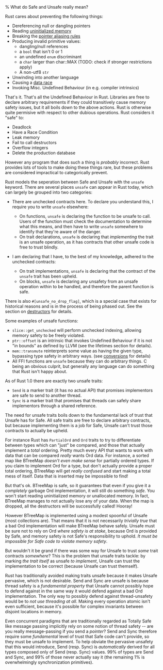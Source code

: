 % What do Safe and Unsafe really mean?

Rust cares about preventing the following things:

* Dereferencing null or dangling pointers
* Reading [uninitialized memory][]
* Breaking the [pointer aliasing rules][]
* Producing invalid primitive values:
    * dangling/null references
    * a `bool` that isn't 0 or 1
    * an undefined `enum` discriminant
    * a `char` larger than char::MAX (TODO: check if stronger restrictions apply)
    * A non-utf8 `str`
* Unwinding into another language
* Causing a [data race][]
* Invoking Misc. Undefined Behaviour (in e.g. compiler intrinsics)

That's it. That's all the Undefined Behaviour in Rust. Libraries are free to
declare arbitrary requirements if they could transitively cause memory safety
issues, but it all boils down to the above actions. Rust is otherwise
quite permisive with respect to other dubious operations. Rust considers it
"safe" to:

* Deadlock
* Have a Race Condition
* Leak memory
* Fail to call destructors
* Overflow integers
* Delete the production database

However any program that does such a thing is *probably* incorrect. Rust
provides lots of tools to make doing these things rare, but these problems are
considered impractical to categorically prevent.

Rust models the seperation between Safe and Unsafe with the `unsafe` keyword.
There are several places `unsafe` can appear in Rust today, which can largely be
grouped into two categories:

* There are unchecked contracts here. To declare you understand this, I require
you to write `unsafe` elsewhere:
    * On functions, `unsafe` is declaring the function to be unsafe to call. Users
      of the function must check the documentation to determine what this means,
      and then have to write `unsafe` somewhere to identify that they're aware of
      the danger.
    * On trait declarations, `unsafe` is declaring that *implementing* the trait
      is an unsafe operation, as it has contracts that other unsafe code is free to
      trust blindly.

* I am declaring that I have, to the best of my knowledge, adhered to the
unchecked contracts:
    * On trait implementations, `unsafe` is declaring that the contract of the
      `unsafe` trait has been upheld.
    * On blocks, `unsafe` is declaring any unsafety from an unsafe
      operation within to be handled, and therefore the parent function is safe.

There is also `#[unsafe_no_drop_flag]`, which is a special case that exists for
historical reasons and is in the process of being phased out. See the section on
[destructors][] for details.

Some examples of unsafe functions:

* `slice::get_unchecked` will perform unchecked indexing, allowing memory
  safety to be freely violated.
* `ptr::offset` is an intrinsic that invokes Undefined Behaviour if it is
  not "in bounds" as defined by LLVM (see the lifetimes section for details).
* `mem::transmute` reinterprets some value as having the given type,
  bypassing type safety in arbitrary ways. (see [conversions][] for details)
* All FFI functions are `unsafe` because they can do arbitrary things.
  C being an obvious culprit, but generally any language can do something
  that Rust isn't happy about.

As of Rust 1.0 there are exactly two unsafe traits:

* `Send` is a marker trait (it has no actual API) that promises implementors
  are safe to send to another thread.
* `Sync` is a marker trait that promises that threads can safely share
  implementors through a shared reference.

The need for unsafe traits boils down to the fundamental lack of trust that Unsafe
has for Safe. All safe traits are free to declare arbitrary contracts, but because
implementing them is a job for Safe, Unsafe can't trust those contracts to actually
be upheld.

For instance Rust has `PartialOrd` and `Ord` traits to try to differentiate
between types which can "just" be compared, and those that actually implement a
*total* ordering. Pretty much every API that wants to work with data that can be
compared *really* wants Ord data. For instance, a sorted map like BTreeMap
*doesn't even make sense* for partially ordered types. If you claim to implement
Ord for a type, but don't actually provide a proper total ordering, BTreeMap will
get *really confused* and start making a total mess of itself. Data that is
inserted may be impossible to find!

But that's ok. BTreeMap is safe, so it guarantees that even if you give it a
*completely* garbage Ord implementation, it will still do something *safe*. You
won't start reading uninitialized memory or unallocated memory. In fact, BTreeMap
manages to not actually lose any of your data. When the map is dropped, all the
destructors will be successfully called! Hooray!

However BTreeMap is implemented using a modest spoonful of Unsafe (most collections
are). That means that it is not necessarily *trivially true* that a bad Ord
implementation will make BTreeMap behave safely. Unsafe must be sure not to rely
on Ord *where safety is at stake*, because Ord is provided by Safe, and memory
safety is not Safe's responsibility to uphold. *It must be impossible for Safe
code to violate memory safety*.

But wouldn't it be grand if there was some way for Unsafe to trust *some* trait
contracts *somewhere*? This is the problem that unsafe traits tackle: by marking
*the trait itself* as unsafe *to implement*, Unsafe can trust the implementation
to be correct (because Unsafe can trust themself).

Rust has traditionally avoided making traits unsafe because it makes Unsafe
pervasive, which is not desirable. Send and Sync are unsafe is because
thread safety is a *fundamental property* that Unsafe cannot possibly hope to
defend against in the same way it would defend against a bad Ord implementation.
The only way to possibly defend against thread-unsafety would be to *not use
threading at all*. Making every operation atomic isn't even sufficient, because
it's possible for complex invariants between disjoint locations in memory.

Even concurrent paradigms that are traditionally regarded as Totally Safe like
message passing implicitly rely on some notion of thread safety -- are you
really message-passing if you send a *pointer*? Send and Sync therefore require
some *fundamental* level of trust that Safe code can't provide, so they must be
unsafe to implement. To help obviate the pervasive unsafety that this would
introduce, Send (resp. Sync) is *automatically* derived for all types composed only
of Send (resp. Sync) values. 99% of types are Send and Sync, and 99% of those
never actually say it (the remaining 1% is overwhelmingly synchronization
primitives).



[pointer aliasing rules]: lifetimes.html#references
[uninitialized memory]: uninitialized.html
[data race]: concurrency.html
[destructors]: raii.html
[conversions]: conversions.html
